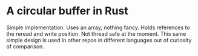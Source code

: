 # A circular buffer in Rust

Simple implementation. Uses an array, nothing fancy. Holds references to the reread and write position. Not thread safe at the moment. This same simple design is used in other repos in different languages out of curiosity of comparison.
